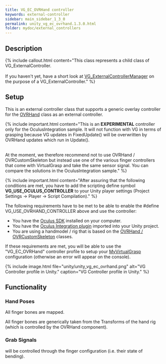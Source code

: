 ```yaml
---
title: VG_EC_OVRHand controller
keywords: external-controller
sidebar: main_sidebar_1_3_0
permalink: unity_vg_ec_ovrhand.1.3.0.html
folder: mydoc/external_controllers
---
```


## Description 

{% include callout.html content="This class represents a child class of VG_ExternalController.<br><br> If you haven't yet, have a short look at [VG_ExternalControllerManager](unity_component_vgexternalcontrollermanager.1.3.0.html) on the purpose of a VG_ExternalController." %}

## Setup 

This is an external controller class that supports a generic overlay controller for the [OVRHand](https://developer.oculus.com/documentation/unity/unity-handtracking/) class as an external controller.

{% include important.html content="This is an **EXPERIMENTAL** controller only for the OculusIntegration sample. It will not function with VG in terms of grasping because VG updates in FixedUpdate() will be overwritten by OVRHand updates which run in Update(). <br><br>

At the moment, we therefore recommend not to use OVRHand / OVRCustomSkeleton but instead use one of the various finger controllers that come with VirtualGrasp and take the same sensor signal. You can compare the solutions in the OculusIntegration sample." %}

{% include important.html content="After assuring that the following conditions are met, you have to add the scripting define symbol **VG_USE_OCULUS_CONTROLLER** to your Unity player settings (Project Settings → Player → Script Compilation)." %}
      
The following requirements have to be met to be able to enable the #define VG_USE_OVRHAND_CONTROLLER above and use the controller:

 * You have the [Oculus SDK](https://www.oculus.com/setup/) installed on your computer.
 * You have the [Oculus Integration plugin](https://developer.oculus.com/downloads/package/unity-integration/) imported into your Unity project.
 * You are using a handmodel / rig that is based on the [OVRHand / OVRCustomSkeleton](https://developer.oculus.com/documentation/unity/unity-handtracking/) classes.

If these requirements are met, you will be able to use the "VG_EC_OVRHand" controller profile to setup your [MyVirtualGrasp](unity_component_myvirtualgrasp.1.3.0.html#controller-profile) configuration (otherwise an error will appear on the console).

{% include image.html file="unity/unity_vg_ec_ovrhand.png" alt="VG Controller profile in Unity." caption="VG Controller profile in Unity." %}

## Functionality

### Hand Poses
All finger bones are mapped.

All finger bones are generically taken from the Transforms of the hand rig (which is controlled by the OVRHand component).

### Grab Signals
will be controlled through the finger configuration (i.e. their state of bending).
